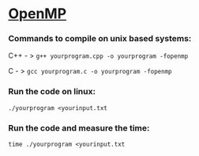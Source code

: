 ﻿[OpenMP](https://www.openmp.org/)
======



### Commands to compile on unix based systems:

C++ - > `g++ yourprogram.cpp -o yourprogram -fopenmp`

C - > `gcc yourprogram.c -o yourprogram -fopenmp`


### Run the code on linux:

`./yourprogram <yourinput.txt`

### Run the code and measure the time:

`time ./yourprogram <yourinput.txt`


